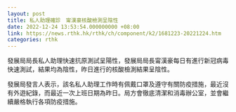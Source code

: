 ```yaml
---
layout: post
title: 私人助理確診　甯漢豪核酸檢測呈陰性
date: 2022-12-24 13:53:54.000000000 +08:00
link: https://news.rthk.hk/rthk/ch/component/k2/1681223-20221224.htm
categories: rthk
---
```


發展局局長私人助理快速抗原測試呈陽性，發展局局長甯漢豪每日有進行新冠病毒快速測試，結果均為陰性，昨日進行的核酸檢測結果呈陰性。

發展局發言人表示，該名私人助理工作時有佩戴口罩及遵守有關防疫措施，最近沒有外遊紀錄，而最近一次上班日期為昨日。局方會徹底清潔和消毒辦公室，並會繼續嚴格執行各項防疫措施。
